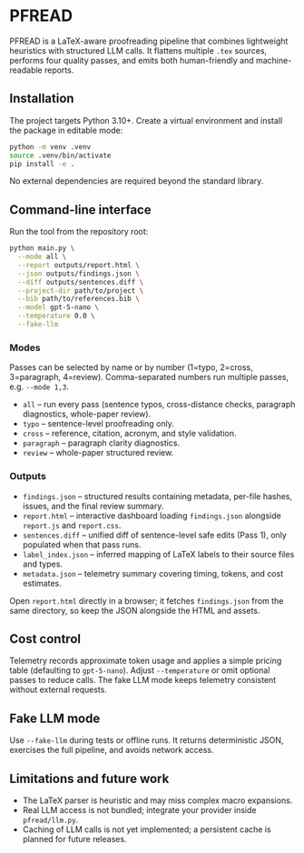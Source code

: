 # PFREAD

PFREAD is a LaTeX-aware proofreading pipeline that combines lightweight heuristics with structured LLM calls. It flattens multiple `.tex` sources, performs four quality passes, and emits both human-friendly and machine-readable reports.

## Installation

The project targets Python 3.10+. Create a virtual environment and install the package in editable mode:

```bash
python -m venv .venv
source .venv/bin/activate
pip install -e .
```

No external dependencies are required beyond the standard library.

## Command-line interface

Run the tool from the repository root:

```bash
python main.py \
  --mode all \
  --report outputs/report.html \
  --json outputs/findings.json \
  --diff outputs/sentences.diff \
  --project-dir path/to/project \
  --bib path/to/references.bib \
  --model gpt-5-nano \
  --temperature 0.0 \
  --fake-llm
```

### Modes

Passes can be selected by name or by number (1=typo, 2=cross, 3=paragraph, 4=review). Comma-separated numbers run multiple passes, e.g. `--mode 1,3`.

* `all` – run every pass (sentence typos, cross-distance checks, paragraph diagnostics, whole-paper review).
* `typo` – sentence-level proofreading only.
* `cross` – reference, citation, acronym, and style validation.
* `paragraph` – paragraph clarity diagnostics.
* `review` – whole-paper structured review.

### Outputs

* `findings.json` – structured results containing metadata, per-file hashes, issues, and the final review summary.
* `report.html` – interactive dashboard loading `findings.json` alongside `report.js` and `report.css`.
* `sentences.diff` – unified diff of sentence-level safe edits (Pass 1), only populated when that pass runs.
* `label_index.json` – inferred mapping of LaTeX labels to their source files and types.
* `metadata.json` – telemetry summary covering timing, tokens, and cost estimates.

Open `report.html` directly in a browser; it fetches `findings.json` from the same directory, so keep the JSON alongside the HTML and assets.

## Cost control

Telemetry records approximate token usage and applies a simple pricing table (defaulting to `gpt-5-nano`). Adjust `--temperature` or omit optional passes to reduce calls. The fake LLM mode keeps telemetry consistent without external requests.

## Fake LLM mode

Use `--fake-llm` during tests or offline runs. It returns deterministic JSON, exercises the full pipeline, and avoids network access.

## Limitations and future work

* The LaTeX parser is heuristic and may miss complex macro expansions.
* Real LLM access is not bundled; integrate your provider inside `pfread/llm.py`.
* Caching of LLM calls is not yet implemented; a persistent cache is planned for future releases.
